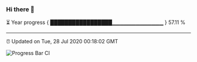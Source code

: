 ### Hi there 👋

⏳ Year progress { █████████████████▁▁▁▁▁▁▁▁▁▁▁▁▁ } 57.11 %

---

⏰ Updated on Tue, 28 Jul 2020 00:18:02 GMT

![Progress Bar CI](https://github.com/liununu/liununu/workflows/Progress%20Bar%20CI/badge.svg)
